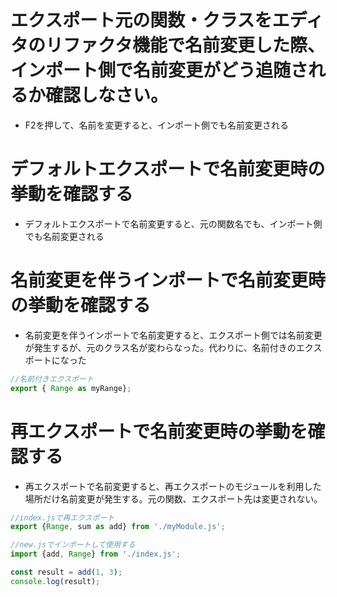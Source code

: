 # エクスポート元の関数・クラスをエディタのリファクタ機能で名前変更した際、インポート側で名前変更がどう追随されるか確認しなさい。
- F2を押して、名前を変更すると、インポート側でも名前変更される

# デフォルトエクスポートで名前変更時の挙動を確認する
- デフォルトエクスポートで名前変更すると、元の関数名でも、インポート側でも名前変更される

# 名前変更を伴うインポートで名前変更時の挙動を確認する
- 名前変更を伴うインポートで名前変更すると、エクスポート側では名前変更が発生するが、元のクラス名が変わらなった。代わりに、名前付きのエクスポートになった
```javascript
//名前付きエクスポート
export { Range as myRange};
```

# 再エクスポートで名前変更時の挙動を確認する
- 再エクスポートで名前変更すると、再エクスポートのモジュールを利用した場所だけ名前変更が発生する。元の関数、エクスポート先は変更されない。

```javascript
//index.jsで再エクスポート
export {Range, sum as add} from './myModule.js';

//new.jsでインポートして使用する
import {add, Range} from './index.js';

const result = add(1, 3);
console.log(result);
```
